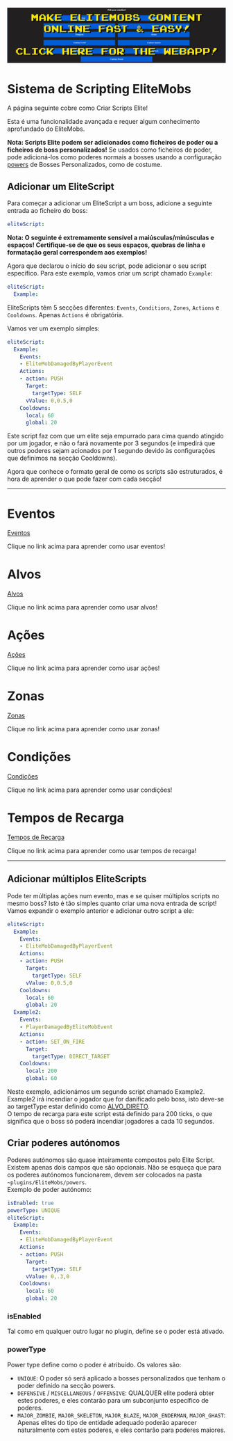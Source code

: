 [![webapp_banner.jpg](../../../img/wiki/webapp_banner.jpg)](https://magmaguy.com/webapp/webapp.html)

# Sistema de Scripting EliteMobs

A página seguinte cobre como Criar Scripts Elite!

Esta é uma funcionalidade avançada e requer algum conhecimento aprofundado do EliteMobs.

**Nota: Scripts Elite podem ser adicionados como ficheiros de poder ou a ficheiros de boss personalizados!** Se usados como ficheiros de poder, pode adicioná-los como poderes normais a bosses usando a configuração [powers](pt/elitemobs/creating_bosses.md&section=powers) de Bosses Personalizados, como de costume.

## Adicionar um EliteScript

Para começar a adicionar um EliteScript a um boss, adicione a seguinte entrada ao ficheiro do boss:

```yml
eliteScript:
```

**Nota: O seguinte é extremamente sensível a maiúsculas/minúsculas e espaços! Certifique-se de que os seus espaços, quebras de linha e formatação geral correspondem aos exemplos!**

Agora que declarou o início do seu script, pode adicionar o seu script específico. Para este exemplo, vamos criar um script chamado `Example`:

```yml
eliteScript:
  Example:
```

EliteScripts têm 5 secções diferentes: `Events`, `Conditions`, `Zones`, `Actions` e `Cooldowns`. Apenas `Actions` é obrigatória.

Vamos ver um exemplo simples:

```yml
eliteScript:
  Example:
    Events:
    - EliteMobDamagedByPlayerEvent
    Actions:
    - action: PUSH
      Target:
        targetType: SELF
      vValue: 0,0.5,0
    Cooldowns:
      local: 60
      global: 20
```

Este script faz com que um elite seja empurrado para cima quando atingido por um jogador, e não o fará novamente por 3 segundos (e impedirá que outros poderes sejam acionados por 1 segundo devido às configurações que definimos na secção Cooldowns).

Agora que conhece o formato geral de como os scripts são estruturados, é hora de aprender o que pode fazer com cada secção!

----

# Eventos

[Eventos](pt/elitemobs/elitescript_events.md)

Clique no link acima para aprender como usar eventos!

# Alvos

[Alvos](pt/elitemobs/elitescript_targets.md)

Clique no link acima para aprender como usar alvos!

# Ações

[Ações](pt/elitemobs/elitescript_actions.md)

Clique no link acima para aprender como usar ações!

# Zonas

[Zonas](pt/elitemobs/elitescript_zones.md)

Clique no link acima para aprender como usar zonas!

# Condições

[Condições](pt/elitemobs/elitescript_conditions.md)

Clique no link acima para aprender como usar condições!

# Tempos de Recarga

[Tempos de Recarga](pt/elitemobs/elitescript_cooldowns.md)

Clique no link acima para aprender como usar tempos de recarga!

----

## Adicionar múltiplos EliteScripts

Pode ter múltiplas ações num evento, mas e se quiser múltiplos scripts no mesmo boss? Isto é tão simples quanto criar uma nova entrada de script! Vamos expandir o exemplo anterior e adicionar outro script a ele:

```yml
eliteScript:
  Example:
    Events:
    - EliteMobDamagedByPlayerEvent
    Actions:
    - action: PUSH
      Target:
        targetType: SELF
      vValue: 0,0.5,0
    Cooldowns:
      local: 60
      global: 20
  Example2:
    Events:
    - PlayerDamagedByEliteMobEvent
    Actions:
    - action: SET_ON_FIRE
      Target:
        targetType: DIRECT_TARGET
    Cooldowns:
      local: 200
      global: 60
```
Neste exemplo, adicionámos um segundo script chamado Example2. Example2 irá incendiar o jogador que for danificado pelo boss, isto deve-se ao targetType estar definido como [ALVO_DIRETO](pt/elitemobs/elitescript_targets.md&section=target-types). </br>O tempo de recarga para este script está definido para 200 ticks, o que significa que o boss só poderá incendiar jogadores a cada 10 segundos.

## Criar poderes autónomos

Poderes autónomos são quase inteiramente compostos pelo Elite Script. Existem apenas dois campos que são opcionais. Não se esqueça que para os poderes autónomos funcionarem, devem ser colocados na pasta `~plugins/EliteMobs/powers`. </br>Exemplo de poder autónomo:

```yml
isEnabled: true
powerType: UNIQUE
eliteScript:
  Example:
    Events:
    - EliteMobDamagedByPlayerEvent
    Actions:
    - action: PUSH
      Target:
        targetType: SELF
      vValue: 0,.3,0
    Cooldowns:
      local: 60
      global: 20
```

### isEnabled

Tal como em qualquer outro lugar no plugin, define se o poder está ativado.

### powerType

Power type define como o poder é atribuído. Os valores são:

- `UNIQUE`: O poder só será aplicado a bosses personalizados que tenham o poder definido na secção powers.
- `DEFENSIVE` / `MISCELLANEOUS` / `OFFENSIVE`: QUALQUER elite poderá obter estes poderes, e eles contarão para um subconjunto específico de poderes.
- `MAJOR_ZOMBIE`, `MAJOR_SKELETON`, `MAJOR_BLAZE`, `MAJOR_ENDERMAN`, `MAJOR_GHAST`: Apenas elites do tipo de entidade adequado poderão aparecer naturalmente com estes poderes, e eles contarão para poderes maiores.